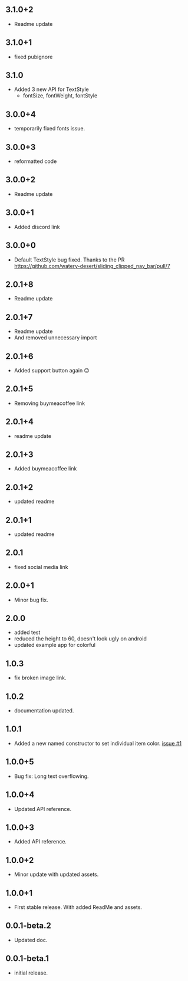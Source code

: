 ## 3.1.0+2
- Readme update
## 3.1.0+1
- fixed pubignore
## 3.1.0
- Added 3 new API for TextStyle
  - fontSize, fontWeight, fontStyle
## 3.0.0+4
- temporarily fixed fonts issue.
## 3.0.0+3
- reformatted code
## 3.0.0+2
- Readme update
## 3.0.0+1
- Added discord link
## 3.0.0+0
- Default TextStyle bug fixed. Thanks to the PR https://github.com/watery-desert/sliding_clipped_nav_bar/pull/7
## 2.0.1+8
- Readme update
## 2.0.1+7
- Readme update
- And removed unnecessary import
## 2.0.1+6
- Added support button again 😐
## 2.0.1+5
- Removing buymeacoffee link
## 2.0.1+4
- readme update
## 2.0.1+3
 - Added buymeacoffee link
## 2.0.1+2
 - updated readme
## 2.0.1+1
 - updated readme
## 2.0.1
 - fixed social media link
## 2.0.0+1
 - Minor bug fix.
## 2.0.0
 - added test
 - reduced the height to 60, doesn't look ugly on android
 - updated example app for colorful

## 1.0.3
 - fix broken image link.
## 1.0.2
 - documentation updated.
## 1.0.1
 - Added a new named constructor to set individual item color. [issue #1](https://github.com/watery-desert/sliding_clipped_nav_bar/issues/1#issue-928532739)
  
## 1.0.0+5
 - Bug fix: Long text overflowing.
## 1.0.0+4
 - Updated API reference.
## 1.0.0+3
 - Added API reference.
## 1.0.0+2
 - Minor update with updated assets.
## 1.0.0+1
 - First stable release. With added ReadMe and assets.
## 0.0.1-beta.2
 - Updated doc.
## 0.0.1-beta.1
 - initial release.
